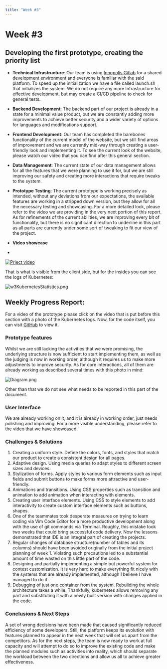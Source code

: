 ```yaml
---
title: "Week #3"
---
```


# **Week #3**

## **Developing the first prototype, creating the priority list**

- **Technical Infrastructure**:
  Our team is using [Innopolis Gitlab](https://gitlab.pg.innopolis.university/) for a shared development environment and
  everyone is familiar with the said platform. To speed up the initialization we have a file called launch.sh that
  initializes the system. We do not require any more Infrastructure for effective development, but may create a CI/CD
  pipeline to check for general tests.

- **Backend Development**:
  The backend part of our project is already in a state for a minimal value product, but we are constantly adding more
  improvements to achieve better security and a wider variety of options for languages and modifications support.

- **Frontend Development**:
  Our team has completed the barebones functionality of the current model of the website, but we still find areas of
  improvement and we are currently mid-way through creating a user-friendly look and implementing it. To see the current
  look of the website, please watch our video that you can find after this general section.

- **Data Management**:
  The current state of our data management allows for all the features that we were planning to use it for, but we are
  still improving our safety and creating more interactions that require tweaks to the system.

- **Prototype Testing**:
  The current prototype is working precisely as intended, without any deviations from our expectations, the available
  features are working in a stripped down version, but they allow for all the necessary testing and showcasing. For a
  more detailed look, please refer to the video we are providing in the very next portion of this report. As for
  refinements of the current abilities, we are improving every bit of functionality, but there is no significant
  direction to underline in this part as all parts are currently under some sort of tweaking to fit our view of the
  project.

- **Video showcase**
-

[![Prject video](https://img.youtube.com/vi/aW6B97lPjbg/0.jpg)](https://www.youtube.com/watch?v=aW6B97lPjbg)

That is what is visible from the client side, but for the insides you can see the logs of Kubernetes:

![w3KubernetesStatistics.png](/2024/code_battle_advanced/w3KubernetesStatistics.png)

## **Weekly Progress Report**:

For a video of the prototype please click on the video that is put before this section with a photo of the Kubernetes
logs. Now, for the code itself, you can visit [GitHub](https://github.com/IU-Capstone-Project-2024/code-battle-advanced)
to view it.

### **Prototype features**

Whilst we are still lacking the activities that we were promising, the underlying structure is now sufficient to start
implementing them, as well as the judging is now in working order, although it requires us to make more adjustments to
improve security. As for core interactions, all of them are already working as described several times with this photo
in mind:

![Diagram.png](/2024/code_battle_advanced/Diagram.png)

Other than that we do not see what needs to be reported in this part of the document.

### **User Interface**

We are already working on it, and it is already in working order, just needs polishing and improving. For a more visible
understanding, please refer to the video that we have showcased.

### **Challenges & Solutions**

1. Creating a uniform style. Define the colors, fonts, and styles that match our product to create a consistent design
   for all pages.
2. Adaptive design. Using media queries to adapt styles to different screen sizes and devices.
3. Stylization of forms. Apply styles to various form elements such as input fields and submit buttons to make forms
   more attractive and user-friendly.
4. Animations and transitions. Using CSS properties such as transition and animation to add animation when interacting
   with elements.
5. Creating user interface elements. Using CSS to style elements to add interactivity to create custom interface
   elements such as buttons, shapes.
6. One of the teammates took desperate measures on trying to learn coding via Vim Code Editor for a more productive
   development along with the use of git commands via Terminal. Roughly, this mistake took two weeks that could bring
   successful code delivery. Now the lessons demonstrated that IDE is an integral part of creating the projects.
7. Regular changes of database structure(number of tables and its columns) should have been avoided originally from the
   initial project planning of week 1. Violating such precautions led to a substantial amount of time wasted on this
   little part of the code.
8. Designing and partially implementing a simple but powerful system for contest customization. It is very hard to make
   everything fit nicely with the systems that are already implemented, although I believe I have managed to do it.
9. Debugging of just one container from the system. Rebuilding the whole architecture takes a while. Thankfully,
   kubernetes allows removing any part and substituting it with a newly built version with changes applied in the code.

### **Conclusions & Next Steps**

A set of wrong decisions have been made that caused significantly reduced efficiency of some developers. Still, the
platform keeps its evolution with features planned to appear in the next week that will set us apart from the
competitors. As for the next steps, the team is now ready to work at full capacity and will attempt to do so to improve
the existing code and make the planned modules such as activities into reality, which should separate the workload
between the two directions and allow us all to achieve greater effectiveness. 
